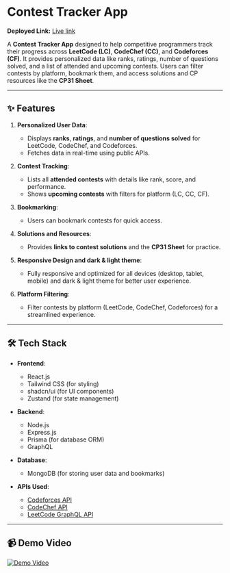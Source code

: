 # Contest Tracker App 


**Deployed Link:** [Live link](https://cp-track.onrender.com)


A **Contest Tracker App** designed to help competitive programmers track their progress across **LeetCode (LC)**, **CodeChef (CC)**, and **Codeforces (CF)**. It provides personalized data like ranks, ratings, number of questions solved, and a list of attended and upcoming contests. Users can filter contests by platform, bookmark them, and access solutions and CP resources like the **CP31 Sheet**.

---

## ✨ Features

1. **Personalized User Data**:
   - Displays **ranks**, **ratings**, and **number of questions solved** for LeetCode, CodeChef, and Codeforces.
   - Fetches data in real-time using public APIs.

2. **Contest Tracking**:
   - Lists all **attended contests** with details like rank, score, and performance.
   - Shows **upcoming contests** with filters for platform (LC, CC, CF).

3. **Bookmarking**:
   - Users can bookmark contests for quick access.

4. **Solutions and Resources**:
   - Provides **links to contest solutions** and the **CP31 Sheet** for practice.

5. **Responsive Design and dark & light theme**:
   - Fully responsive and optimized for all devices (desktop, tablet, mobile) and dark & light theme for better user experience.

6. **Platform Filtering**:
   - Filter contests by platform (LeetCode, CodeChef, Codeforces) for a streamlined experience.

---

## 🛠️ Tech Stack

- **Frontend**:
  - React.js
  - Tailwind CSS (for styling)
  - shadcn/ui (for UI components)
  - Zustand (for state management)

- **Backend**:
  - Node.js
  - Express.js
  - Prisma (for database ORM)
  - GraphQL

- **Database**:
  - MongoDB (for storing user data and bookmarks)

- **APIs Used**:
  - [Codeforces API](https://codeforces.com/api/)
  - [CodeChef API](https://www.codechef.com/api/list/contests/all)
  - [LeetCode GraphQL API](https://leetcode.com/graphql)


---

## 📹 Demo Video

[![Demo Video](https://via.placeholder.com/800x400)](https://youtu.be/3BnWJJAMW9A)



